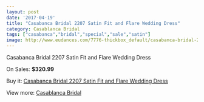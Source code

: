 ```yaml
---
layout: post
date: '2017-04-19'
title: "Casabanca Bridal 2207 Satin Fit and Flare Wedding Dress"
category: Casablanca Bridal
tags: ["casabanca","bridal","special","sale","satin"]
image: http://www.eudances.com/7776-thickbox_default/casabanca-bridal-2207-satin-fit-and-flare-wedding-dress.jpg
---
```

Casabanca Bridal 2207 Satin Fit and Flare Wedding Dress

On Sales: **$320.99**
<a href="https://www.eudances.com/en/casablanca-bridal/2746-casabanca-bridal-2207-satin-fit-and-flare-wedding-dress.html"><amp-img layout="responsive" width="600" height="600" src="//www.eudances.com/7776-thickbox_default/casabanca-bridal-2207-satin-fit-and-flare-wedding-dress.jpg" alt="Casabanca Bridal 2207 Satin Fit and Flare Wedding Dress 0" /></a>
<a href="https://www.eudances.com/en/casablanca-bridal/2746-casabanca-bridal-2207-satin-fit-and-flare-wedding-dress.html"><amp-img layout="responsive" width="600" height="600" src="//www.eudances.com/7779-thickbox_default/casabanca-bridal-2207-satin-fit-and-flare-wedding-dress.jpg" alt="Casabanca Bridal 2207 Satin Fit and Flare Wedding Dress 1" /></a>
<a href="https://www.eudances.com/en/casablanca-bridal/2746-casabanca-bridal-2207-satin-fit-and-flare-wedding-dress.html"><amp-img layout="responsive" width="600" height="600" src="//www.eudances.com/7778-thickbox_default/casabanca-bridal-2207-satin-fit-and-flare-wedding-dress.jpg" alt="Casabanca Bridal 2207 Satin Fit and Flare Wedding Dress 2" /></a>
<a href="https://www.eudances.com/en/casablanca-bridal/2746-casabanca-bridal-2207-satin-fit-and-flare-wedding-dress.html"><amp-img layout="responsive" width="600" height="600" src="//www.eudances.com/7777-thickbox_default/casabanca-bridal-2207-satin-fit-and-flare-wedding-dress.jpg" alt="Casabanca Bridal 2207 Satin Fit and Flare Wedding Dress 3" /></a>

Buy it: [Casabanca Bridal 2207 Satin Fit and Flare Wedding Dress](https://www.eudances.com/en/casablanca-bridal/2746-casabanca-bridal-2207-satin-fit-and-flare-wedding-dress.html "Casabanca Bridal 2207 Satin Fit and Flare Wedding Dress")

View more: [Casablanca Bridal](https://www.eudances.com/en/4-casablanca-bridal "Casablanca Bridal")
